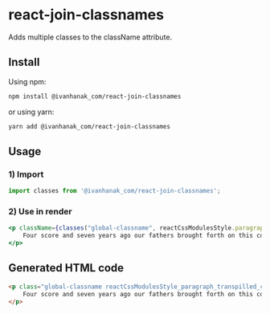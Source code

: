 # react-join-classnames

Adds multiple classes to the className attribute.

## Install

Using npm:

```sh
npm install @ivanhanak_com/react-join-classnames
```

or using yarn:

```sh
yarn add @ivanhanak_com/react-join-classnames
```

## Usage

### 1) Import
```javascript
import classes from '@ivanhanak_com/react-join-classnames';
```

### 2) Use in render
```jsx harmony
<p className={classes("global-classname", reactCssModulesStyle.paragraph, shouldIBeTruthful && "then-include-this", andIfThisIsFalse && "will-not-be-included")}>
    Four score and seven years ago our fathers brought forth on this continent, a new nation, conceived in Liberty, and dedicated to the proposition that all men are created equal.
</p>
```

## Generated HTML code

```html
<p class="global-classname reactCssModulesStyle_paragraph_transpilled_class_name then-include-this">
    Four score and seven years ago our fathers brought forth on this continent, a new nation, conceived in Liberty, and dedicated to the proposition that all men are created equal.
</p>
```